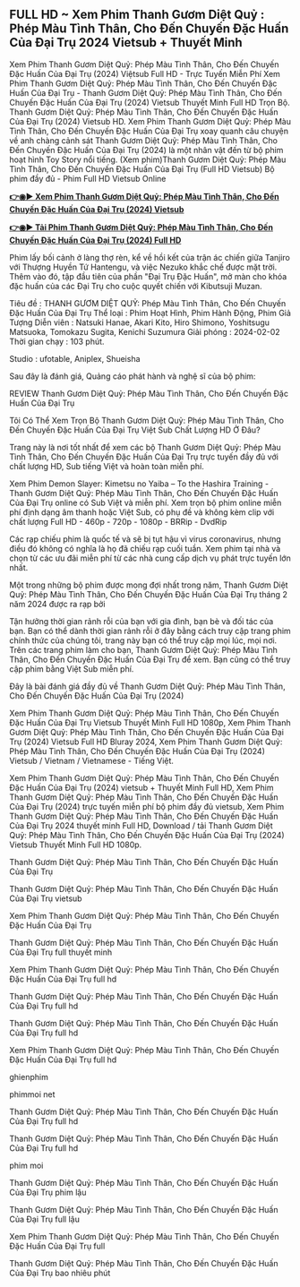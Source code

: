## FULL HD ~ Xem Phim Thanh Gươm Diệt Quỷ : Phép Màu Tình Thân, Cho Đến Chuyến Đặc Huấn Của Đại Trụ 2024 Vietsub + Thuyết Minh

Xem Phim Thanh Gươm Diệt Quỷ: Phép Màu Tình Thân, Cho Đến Chuyến Đặc Huấn Của Đại Trụ (2024) Việtsub Full HD - Trực Tuyến Miễn Phí
Xem Phim Thanh Gươm Diệt Quỷ: Phép Màu Tình Thân, Cho Đến Chuyến Đặc Huấn Của Đại Trụ - Thanh Gươm Diệt Quỷ: Phép Màu Tình Thân, Cho Đến Chuyến Đặc Huấn Của Đại Trụ (2024) Vietsub Thuyết Minh Full HD Trọn Bộ. Thanh Gươm Diệt Quỷ: Phép Màu Tình Thân, Cho Đến Chuyến Đặc Huấn Của Đại Trụ (2024) Vietsub HD. Xem Phim Thanh Gươm Diệt Quỷ: Phép Màu Tình Thân, Cho Đến Chuyến Đặc Huấn Của Đại Trụ xoay quanh câu chuyện về anh chàng cảnh sát Thanh Gươm Diệt Quỷ: Phép Màu Tình Thân, Cho Đến Chuyến Đặc Huấn Của Đại Trụ (2024) là một nhân vật đến từ bộ phim hoạt hình Toy Story nổi tiếng. (Xem phim)Thanh Gươm Diệt Quỷ: Phép Màu Tình Thân, Cho Đến Chuyến Đặc Huấn Của Đại Trụ (Full HD Vietsub) Bộ phim đầy đủ - Phim Full HD Vietsub Online

<b><a href="https://vn.newflix.site/vi/movie/1216221">👉◉▶️ Xem Phim Thanh Gươm Diệt Quỷ: Phép Màu Tình Thân, Cho Đến Chuyến Đặc Huấn Của Đại Trụ (2024) Vietsub </a></b>

<b><a href="https://vn.newflix.site/vi/movie/1216221">👉◉▶️ Tải Phim Thanh Gươm Diệt Quỷ: Phép Màu Tình Thân, Cho Đến Chuyến Đặc Huấn Của Đại Trụ (2024) Full HD </a></b>

Phim lấy bối cảnh ở làng thợ rèn, kể về hồi kết của trận ác chiến giữa Tanjiro với Thượng Huyền Tứ Hantengu, và việc Nezuko khắc chế được mặt trời. Thêm vào đó, tập đầu tiên của phần "Đại Trụ Đặc Huấn", mở màn cho khóa đặc huấn của các Đại Trụ cho cuộc quyết chiến với Kibutsuji Muzan.

Tiêu đề : THANH GƯƠM DIỆT QUỶ: Phép Màu Tình Thân, Cho Đến Chuyến Đặc Huấn Của Đại Trụ
Thể loại : Phim Hoạt Hình, Phim Hành Động, Phim Giả Tượng
Diễn viên : Natsuki Hanae, Akari Kito, Hiro Shimono, Yoshitsugu Matsuoka, Tomokazu Sugita, Kenichi Suzumura
Giải phóng : 2024-02-02
Thời gian chạy : 103 phút.

Studio : ufotable, Aniplex, Shueisha

Sau đây là đánh giá, Quảng cáo phát hành và nghệ sĩ của bộ phim:

REVIEW Thanh Gươm Diệt Quỷ: Phép Màu Tình Thân, Cho Đến Chuyến Đặc Huấn Của Đại Trụ

Tôi Có Thể Xem Trọn Bộ Thanh Gươm Diệt Quỷ: Phép Màu Tình Thân, Cho Đến Chuyến Đặc Huấn Của Đại Trụ Việt Sub Chất Lượng HD Ở Đâu?

Trang này là nơi tốt nhất để xem các bộ Thanh Gươm Diệt Quỷ: Phép Màu Tình Thân, Cho Đến Chuyến Đặc Huấn Của Đại Trụ trực tuyến đầy đủ với chất lượng HD, Sub tiếng Việt và hoàn toàn miễn phí.

Xem Phim Demon Slayer: Kimetsu no Yaiba – To the Hashira Training - Thanh Gươm Diệt Quỷ: Phép Màu Tình Thân, Cho Đến Chuyến Đặc Huấn Của Đại Trụ online có Sub Việt và miễn phí. Xem trọn bộ phim online miễn phí định dạng âm thanh hoặc Việt Sub, có phụ đề và không kèm clip với chất lượng Full HD - 460p - 720p - 1080p - BRRip - DvdRip

Các rạp chiếu phim là quốc tế và sẽ bị tụt hậu vì virus coronavirus, nhưng điều đó không có nghĩa là họ đã chiếu rạp cuối tuần. Xem phim tại nhà và chọn từ các ưu đãi miễn phí từ các nhà cung cấp dịch vụ phát trực tuyến lớn nhất.

Một trong những bộ phim được mong đợi nhất trong năm, Thanh Gươm Diệt Quỷ: Phép Màu Tình Thân, Cho Đến Chuyến Đặc Huấn Của Đại Trụ tháng 2 năm 2024 được ra rạp bởi

Tận hưởng thời gian rảnh rỗi của bạn với gia đình, bạn bè và đối tác của bạn. Bạn có thể dành thời gian rảnh rỗi ở đây bằng cách truy cập trang phim chính thức của chúng tôi, trang này bạn có thể truy cập mọi lúc, mọi nơi. Trên các trang phim làm cho bạn, Thanh Gươm Diệt Quỷ: Phép Màu Tình Thân, Cho Đến Chuyến Đặc Huấn Của Đại Trụ để xem. Bạn cũng có thể truy cập phim bằng Việt Sub miễn phí.

Đây là bài đánh giá đầy đủ về Thanh Gươm Diệt Quỷ: Phép Màu Tình Thân, Cho Đến Chuyến Đặc Huấn Của Đại Trụ (2024)

Xem Phim Thanh Gươm Diệt Quỷ: Phép Màu Tình Thân, Cho Đến Chuyến Đặc Huấn Của Đại Trụ Vietsub Thuyết Minh Full HD 1080p, Xem Phim Thanh Gươm Diệt Quỷ: Phép Màu Tình Thân, Cho Đến Chuyến Đặc Huấn Của Đại Trụ (2024) Vietsub Full HD Bluray 2024, Xem Phim Thanh Gươm Diệt Quỷ: Phép Màu Tình Thân, Cho Đến Chuyến Đặc Huấn Của Đại Trụ (2024) Vietsub / Vietnam / Vietnamese - Tiếng Việt.

Xem Phim Thanh Gươm Diệt Quỷ: Phép Màu Tình Thân, Cho Đến Chuyến Đặc Huấn Của Đại Trụ (2024) vietsub + Thuyết Minh Full HD, Xem Phim Thanh Gươm Diệt Quỷ: Phép Màu Tình Thân, Cho Đến Chuyến Đặc Huấn Của Đại Trụ (2024) trực tuyến miễn phí bộ phim đầy đủ vietsub, Xem Phim Thanh Gươm Diệt Quỷ: Phép Màu Tình Thân, Cho Đến Chuyến Đặc Huấn Của Đại Trụ 2024 thuyết minh Full HD, Download / tải Thanh Gươm Diệt Quỷ: Phép Màu Tình Thân, Cho Đến Chuyến Đặc Huấn Của Đại Trụ (2024) Vietsub Thuyết Minh Full HD 1080p.

Thanh Gươm Diệt Quỷ: Phép Màu Tình Thân, Cho Đến Chuyến Đặc Huấn Của Đại Trụ

Thanh Gươm Diệt Quỷ: Phép Màu Tình Thân, Cho Đến Chuyến Đặc Huấn Của Đại Trụ vietsub

Xem Phim Thanh Gươm Diệt Quỷ: Phép Màu Tình Thân, Cho Đến Chuyến Đặc Huấn Của Đại Trụ

Thanh Gươm Diệt Quỷ: Phép Màu Tình Thân, Cho Đến Chuyến Đặc Huấn Của Đại Trụ full thuyết minh

Xem Phim Thanh Gươm Diệt Quỷ: Phép Màu Tình Thân, Cho Đến Chuyến Đặc Huấn Của Đại Trụ full hd

Thanh Gươm Diệt Quỷ: Phép Màu Tình Thân, Cho Đến Chuyến Đặc Huấn Của Đại Trụ full hd

Thanh Gươm Diệt Quỷ: Phép Màu Tình Thân, Cho Đến Chuyến Đặc Huấn Của Đại Trụ full hd

Xem Phim Thanh Gươm Diệt Quỷ: Phép Màu Tình Thân, Cho Đến Chuyến Đặc Huấn Của Đại Trụ full hd

ghienphim

phimmoi net

Thanh Gươm Diệt Quỷ: Phép Màu Tình Thân, Cho Đến Chuyến Đặc Huấn Của Đại Trụ full hd

Thanh Gươm Diệt Quỷ: Phép Màu Tình Thân, Cho Đến Chuyến Đặc Huấn Của Đại Trụ full hd

phim moi

Thanh Gươm Diệt Quỷ: Phép Màu Tình Thân, Cho Đến Chuyến Đặc Huấn Của Đại Trụ phim lậu

Thanh Gươm Diệt Quỷ: Phép Màu Tình Thân, Cho Đến Chuyến Đặc Huấn Của Đại Trụ full lậu

Xem Phim Thanh Gươm Diệt Quỷ: Phép Màu Tình Thân, Cho Đến Chuyến Đặc Huấn Của Đại Trụ full

Thanh Gươm Diệt Quỷ: Phép Màu Tình Thân, Cho Đến Chuyến Đặc Huấn Của Đại Trụ bao nhiêu phút
